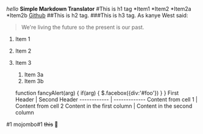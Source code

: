 *hello*
**Simple Markdown Translator**
#This is h1 tag
*Item1
*Item2
  *Item2a
  *Item2b
[Github](http://giithub.com)
##This is h2 tag.
###This is h3 tag.
As kanye West said:

>We're living the future so
>the present is our past.

1. Item 1
1. Item 2
1. Item 3
   1. Item 3a 
   1. Item 3b

    function fancyAlert(arg) {
     if(arg) {
       $.facebox({div:'#foo'})
      }
    }
First Header | Second Header
------------ | -------------
Content from cell 1 | Content from cell 2
Content in the first column | Content in the second column

#1
mojombo#1
~~this~~
:clap:
